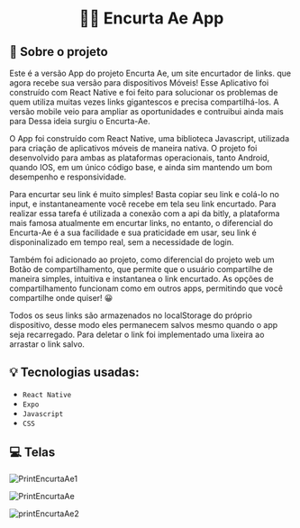 <h1 align="center">
  🔗📱 Encurta Ae App
</h1>

## :rocket: Sobre o projeto

Este é a versão App do projeto Encurta Ae, um site encurtador de links. que agora recebe sua versão para dispositivos Móveis! Esse Aplicativo foi construído com React Native e foi feito para solucionar os problemas de quem utiliza muitas vezes links gigantescos e precisa compartilhá-los. A versão mobile veio para ampliar as oportunidades e contruibui ainda mais para Dessa ideia surgiu o Encurta-Ae.

O App foi construído com React Native, uma biblioteca Javascript, utilizada para criação de aplicativos móveis de maneira nativa. O projeto foi desenvolvido para ambas as plataformas operacionais, tanto Android, quando IOS, em um único código base, e ainda sim mantendo um bom desempenho e responsividade.

Para encurtar seu link é muito simples! Basta copiar seu link e colá-lo no input, e instantaneamente você recebe em tela seu link encurtado. Para realizar essa tarefa é utilizada a conexão com a api da bitly, a plataforma mais famosa atualmente em encurtar links, no entanto, o diferencial do Encurta-Ae é a sua facilidade e sua praticidade em usar, seu link é disponinalizado em tempo real, sem a necessidade de login.

Também foi adicionado ao projeto, como diferencial do projeto web um Botão de compartilhamento, que permite que o usuário compartilhe de maneira simples, intuitiva e instantanea o link encurtado. As opções de compartilhamento funcionam como em outros apps, permitindo que você compartilhe onde quiser! 😀

Todos os seus links são armazenados no localStorage do próprio dispositivo, desse modo eles permanecem salvos mesmo quando o app seja recarregado. Para deletar o link foi implementado uma lixeira ao arrastar o link salvo.

## :bulb: Tecnologias usadas:

- `React Native`
- `Expo`
- `Javascript`
- `CSS`

## :computer: Telas

![PrintEncurtaAe1](https://user-images.githubusercontent.com/87530595/158999694-fde4ff71-66ae-478f-b183-f26dd55c3e90.png)

![PrintEncurtaAe](https://user-images.githubusercontent.com/87530595/158999691-6d96cec5-6e73-429c-9448-3d1d78142613.png)

![printEncurtaAe2](https://user-images.githubusercontent.com/87530595/158999697-9f8c6d9b-9be5-4ff3-9881-7999ae04b9ce.png)
